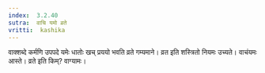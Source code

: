 ```yaml
---
index:  3.2.40
sutra:  वाचि यमो व्रते
vritti:  kashika 
---
```


वाक्शब्दे कर्मणि उपपदे यमेः धातोः खच् प्रययो भवति व्रते गम्यमाने। व्रत इति शस्त्रितो नियमः उच्यते। वाचंयमः आस्ते। व्रते इति किम्? वाग्यामः।

